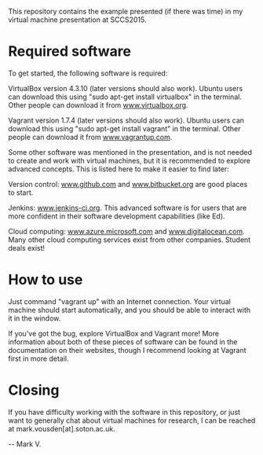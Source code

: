 This repository contains the example presented (if there was time) in my
virtual machine presentation at SCCS2015.

Required software
=================

To get started, the following software is required:

VirtualBox version 4.3.10 (later versions should also work). Ubuntu users can
download this using "sudo apt-get install virtualbox" in the terminal. Other
people can download it from www.virtualbox.org.

Vagrant version 1.7.4 (later versions should also work). Ubuntu users can
download this using "sudo apt-get install vagrant" in the terminal. Other
people can download it from www.vagrantup.com.

Some other software was mentioned in the presentation, and is not needed to
create and work with virtual machines, but it is recommended to explore
advanced concepts. This is listed here to make it easier to find later:

Version control: www.github.com and www.bitbucket.org are good places to start.

Jenkins: www.jenkins-ci.org. This advanced software is for users that are more
confident in their software development capabilities (like Ed).

Cloud computing: www.azure.microsoft.com and www.digitalocean.com. Many other
cloud computing services exist from other companies. Student deals exist!

How to use
==========

Just command "vagrant up" with an Internet connection. Your virtual machine
should start automatically, and you should be able to interact with it in the
window.

If you've got the bug, explore VirtualBox and Vagrant more! More information
about both of these pieces of software can be found in the documentation on
their websites, though I recommend looking at Vagrant first in more detail.

Closing
=======

If you have difficulty working with the software in this repository, or just
want to generally chat about virtual machines for research, I can be reached at
mark.vousden[at].soton.ac.uk.

   -- Mark V.